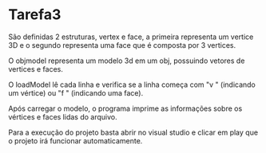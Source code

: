 # Tarefa3

São definidas 2 estruturas, vertex e face, a primeira representa um vertice 3D e o segundo representa uma face que é composta por 3 vertices.

O objmodel representa um modelo 3d em um obj, possuindo vetores de vertices e faces.

O loadModel lê cada linha e verifica se a linha começa com "v " (indicando um vértice) ou "f " (indicando uma face).

Após carregar o modelo, o programa imprime as informações sobre os vértices e faces lidas do arquivo.

Para a execução do projeto basta abrir no visual studio e clicar em play que o projeto irá funcionar automaticamente.
